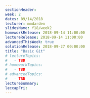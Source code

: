 ```yaml
---
sectionHeader:
week: 2
dates: 09/14/2018
lecturer: mmdarden
slidesName: f18/week2
homeworkRelease: 2018-09-14 11:00:00
lectureRelease: 2018-09-14 11:00:00
advancedThisWeek: true
solutionRelease: 2018-09-27 00:00:00
title: "Basic Git"
# lectureTopics:
#   - TBD
# homeworkTopics:
#   - TBD
# advancedTopics:
#   - TBD
lectureSummary:
leccapFri:
---
```

